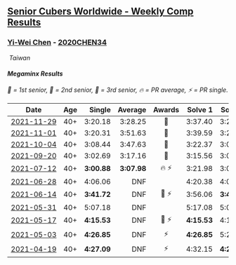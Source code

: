<style>table {white-space: nowrap;}</style>
<link rel="stylesheet" type="text/css" href="/scw-comp/css/flags.css" />

## [Senior Cubers Worldwide - Weekly Comp Results](/scw-comp/results/)
### [Yi-Wei Chen](README.md) - [2020CHEN34](https://www.worldcubeassociation.org/persons/2020CHEN34?event=minx)

<i class="flag flag-TW" />&nbsp;Taiwan

#### Megaminx Results

<span style="white-space: nowrap;">🥇 = 1st senior</span>, <span style="white-space: nowrap;">🥈 = 2nd senior</span>, <span style="white-space: nowrap;">🥉 = 3rd senior</span>, <span style="white-space: nowrap;">🔥 = PR average</span>, <span style="white-space: nowrap;">⚡ = PR single</span>.

| Date | Age | Single | Average | Awards | Solve 1 | Solve 2 | Solve 3 | Solve 4 | Solve 5 | Video |
| :--: | :--: | --: | --: | :--: | --: | --: | --: | --: | --: | :-- |
| [2021-11-29](../../results/2021-11-29/minx.md) | 40+ | 3:20.18 | 3:28.25 | 🥈 | 3:37.40 | 3:27.16 | 3:20.18 | DNS | DNS | [Desktop](https://www.facebook.com/events/401731615009477/permalink/408497014332937) / [Mobile](https://m.facebook.com/events/401731615009477?view=permalink&id=408497014332937) |
| [2021-11-01](../../results/2021-11-01/minx.md) | 40+ | 3:20.31 | 3:51.63 | 🥈 | 3:39.59 | 3:20.31 | 4:35.00 | DNS | DNS | [Desktop](https://www.facebook.com/events/556108165479652/permalink/559857155104753) / [Mobile](https://m.facebook.com/events/556108165479652?view=permalink&id=559857155104753) |
| [2021-10-04](../../results/2021-10-04/minx.md) | 40+ | 3:08.44 | 3:47.63 | 🥉 | 3:22.37 | 3:08.44 | 4:52.09 | DNS | DNS | [Desktop](https://www.facebook.com/events/1102565390277531/permalink/1110690636131673) / [Mobile](https://m.facebook.com/events/1102565390277531?view=permalink&id=1110690636131673) |
| [2021-09-20](../../results/2021-09-20/minx.md) | 40+ | 3:02.69 | 3:17.16 | 🥉 | 3:15.56 | 3:02.69 | 3:33.24 | DNS | DNS | [Desktop](https://www.facebook.com/events/836337370416586/permalink/840988053284851) / [Mobile](https://m.facebook.com/events/836337370416586?view=permalink&id=840988053284851) |
| [2021-07-12](../../results/2021-07-12/minx.md) | 40+ | **3:00.88** | **3:07.98** | 🔥 ⚡ | 3:21.98 | 3:01.09 | **3:00.88** | DNS | DNS | [Desktop](https://www.facebook.com/events/511699716713156/permalink/518884655994662) / [Mobile](https://m.facebook.com/events/511699716713156?view=permalink&id=518884655994662) |
| [2021-06-28](../../results/2021-06-28/minx.md) | 40+ | 4:06.06 | DNF |  | 4:20.38 | 4:06.06 | DNS | DNS | DNS | [Desktop](https://www.facebook.com/events/849999075950147/permalink/854569368826451) / [Mobile](https://m.facebook.com/events/849999075950147?view=permalink&id=854569368826451) |
| [2021-06-14](../../results/2021-06-14/minx.md) | 40+ | **3:41.72** | DNF | 🥉 ⚡ | 3:56.06 | **3:41.72** | DNS | DNS | DNS | [Desktop](https://www.facebook.com/events/318989363128881/permalink/321800206181130) / [Mobile](https://m.facebook.com/events/318989363128881?view=permalink&id=321800206181130) |
| [2021-05-31](../../results/2021-05-31/minx.md) | 40+ | 5:07.18 | DNF |  | 5:17.08 | 5:07.18 | DNS | DNS | DNS | [Desktop](https://www.facebook.com/events/477312563557358/permalink/482552966366651) / [Mobile](https://m.facebook.com/events/477312563557358?view=permalink&id=482552966366651) |
| [2021-05-17](../../results/2021-05-17/minx.md) | 40+ | **4:15.53** | DNF | 🥉 ⚡ | **4:15.53** | 4:17.38 | DNS | DNS | DNS | [Desktop](https://www.facebook.com/events/294093895691078/permalink/294951155605352) / [Mobile](https://m.facebook.com/events/294093895691078?view=permalink&id=294951155605352) |
| [2021-05-03](../../results/2021-05-03/minx.md) | 40+ | **4:26.85** | DNF | ⚡ | **4:26.85** | 5:23.64 | DNS | DNS | DNS | [Desktop](https://www.facebook.com/events/2542204919406396/permalink/2542810172679204) / [Mobile](https://m.facebook.com/events/2542204919406396?view=permalink&id=2542810172679204) |
| [2021-04-19](../../results/2021-04-19/minx.md) | 40+ | **4:27.09** | DNF | ⚡ | 4:32.15 | **4:27.09** | DNS | DNS | DNS | [Desktop](https://www.facebook.com/events/195346665532379/permalink/201011438299235) / [Mobile](https://m.facebook.com/events/195346665532379?view=permalink&id=201011438299235) |


<!-- Global site tag (gtag.js) - Google Analytics -->
<script async src="https://www.googletagmanager.com/gtag/js?id=UA-86348435-3"></script>
<script>window.dataLayer = window.dataLayer || []; function gtag() {dataLayer.push(arguments);} gtag('js', new Date()); gtag('config', 'UA-86348435-3');</script>
